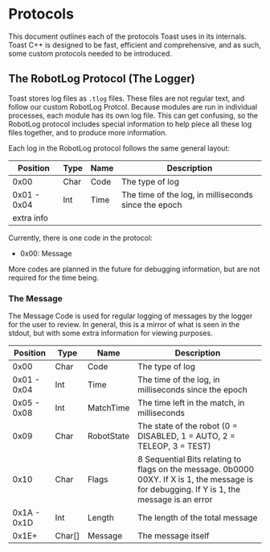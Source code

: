 # Protocols
This document outlines each of the protocols Toast uses in its internals. Toast
C++ is designed to be fast, efficient and comprehensive, and as such, some custom
protocols needed to be introduced.

## The RobotLog Protocol (The Logger)
Toast stores log files as `.tlog` files. These files are not regular text, and follow 
our custom RobotLog Protcol. Because modules are run in individual processes, each module
has its own log file. This can get confusing, so the RobotLog protocol includes special
information to help piece all these log files together, and to produce more information.

Each log in the RobotLog protocol follows the same general layout:  

| Position | Type | Name | Description |
| -------- | ---- | ---- | ----------- |
| 0x00     | Char | Code | The type of log |
| 0x01 - 0x04 | Int | Time | The time of the log, in milliseconds since the epoch |
| extra info |||||

Currently, there is one code in the protocol:
- 0x00: Message

More codes are planned in the future for debugging information, but are
not required for the time being.

### The Message
The Message Code is used for regular logging of messages by the logger
for the user to review. In general, this is a mirror of what is seen in
the stdout, but with some extra information for viewing purposes.

| Position | Type | Name | Description |
| -------- | ---- | ---- | ----------- |
| 0x00     | Char | Code | The type of log |
| 0x01 - 0x04 | Int | Time | The time of the log, in milliseconds since the epoch |
| 0x05 - 0x08 | Int | MatchTime | The time left in the match, in milliseconds |
| 0x09 | Char | RobotState | The state of the robot (0 = DISABLED, 1 = AUTO, 2 = TELEOP, 3 = TEST) |
| 0x10 | Char | Flags | 8 Sequential Bits relating to flags on the message. 0b0000 00XY. If X is 1, the message is for debugging. If Y is 1, the message is an error |
| 0x1A - 0x1D | Int | Length | The length of the total message |
| 0x1E+ | Char[] | Message | The message itself |
